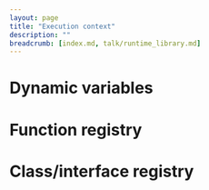```yaml
---
layout: page
title: "Execution context"
description: ""
breadcrumb: [index.md, talk/runtime_library.md]
---
```


# Dynamic variables

# Function registry

# Class/interface registry

